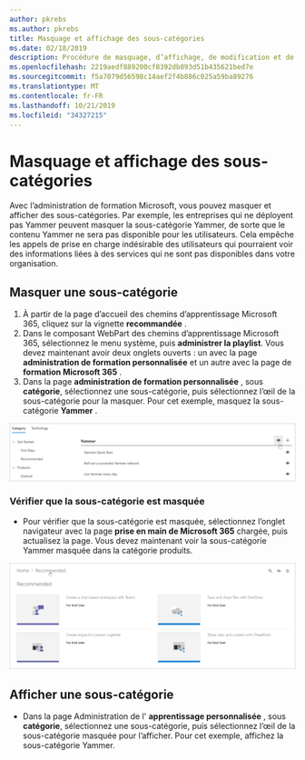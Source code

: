 ```yaml
---
author: pkrebs
ms.author: pkrebs
title: Masquage et affichage des sous-catégories
ms.date: 02/18/2019
description: Procédure de masquage, d’affichage, de modification et de suppression de sous-catégories
ms.openlocfilehash: 2219aedf889200cf8392db893d51b435621bed7e
ms.sourcegitcommit: f5a7079d56598c14aef2f4b886c025a59ba89276
ms.translationtype: MT
ms.contentlocale: fr-FR
ms.lasthandoff: 10/21/2019
ms.locfileid: "34327215"
---
```

# <a name="hide-and-show-subcategories"></a>Masquage et affichage des sous-catégories

Avec l’administration de formation Microsoft, vous pouvez masquer et afficher des sous-catégories. Par exemple, les entreprises qui ne déployent pas Yammer peuvent masquer la sous-catégorie Yammer, de sorte que le contenu Yammer ne sera pas disponible pour les utilisateurs. Cela empêche les appels de prise en charge indésirable des utilisateurs qui pourraient voir des informations liées à des services qui ne sont pas disponibles dans votre organisation.

## <a name="hide-a-subcategory"></a>Masquer une sous-catégorie 

1. À partir de la page d’accueil des chemins d’apprentissage Microsoft 365, cliquez sur la vignette **recommandée** .
2. Dans le composant WebPart des chemins d’apprentissage Microsoft 365, sélectionnez le menu système, puis **administrer la playlist**. Vous devez maintenant avoir deux onglets ouverts : un avec la page **administration de formation personnalisée** et un autre avec la page de **formation Microsoft 365** . 
3. Dans la page **administration de formation personnalisée** , sous **catégorie**, sélectionnez une sous-catégorie, puis sélectionnez l’œil de la sous-catégorie pour la masquer. Pour cet exemple, masquez la sous-catégorie **Yammer** .  

![CG-hidesubcat. png](media/cg-hidesubcat.png)

### <a name="verify-the-subcategory-is-hidden"></a>Vérifier que la sous-catégorie est masquée
- Pour vérifier que la sous-catégorie est masquée, sélectionnez l’onglet navigateur avec la page **prise en main de Microsoft 365** chargée, puis actualisez la page. Vous devez maintenant voir la sous-catégorie Yammer masquée dans la catégorie produits. 

![CG-hidesubcatrefresh. png](media/cg-hidesubcatrefresh.png)

## <a name="unhide-a-subcategory"></a>Afficher une sous-catégorie 

- Dans la page Administration de l' **apprentissage personnalisée** , sous **catégorie**, sélectionnez une sous-catégorie, puis sélectionnez l’œil de la sous-catégorie masquée pour l’afficher. Pour cet exemple, affichez la sous-catégorie Yammer.